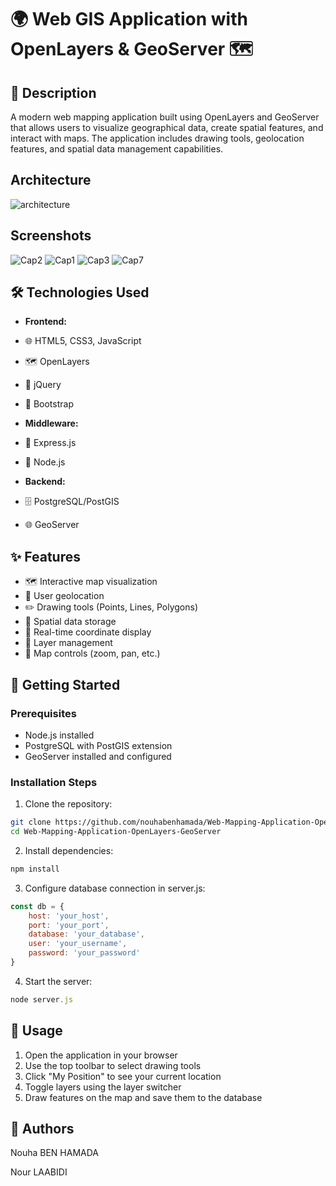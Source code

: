 # 🌍 Web GIS Application with OpenLayers & GeoServer 🗺️

## 📝 Description
A modern web mapping application built using OpenLayers and GeoServer that allows users to visualize geographical data, create spatial features, and interact with maps. The application includes drawing tools, geolocation features, and spatial data management capabilities.

## Architecture
![architecture](https://github.com/user-attachments/assets/28516ba5-f16f-4706-8136-46239a6f36fb)

## Screenshots
![Cap2](https://github.com/user-attachments/assets/514e1d35-17e3-4fb8-a93c-91f125933242)
![Cap1](https://github.com/user-attachments/assets/ac8029b3-bdb7-4450-8861-4afb17d1517e)
![Cap3](https://github.com/user-attachments/assets/fcf7c561-01a4-4906-8dd8-87e31caa1850)
![Cap7](https://github.com/user-attachments/assets/c682989d-9a1e-4aab-acc2-ee5d9c5a009d)

## 🛠️ Technologies Used
- **Frontend:**
 - 🌐 HTML5, CSS3, JavaScript
 - 🗺️ OpenLayers
 - 🎨 jQuery
 - 🎯 Bootstrap

- **Middleware:**
 - 🚀 Express.js
 - 📡 Node.js

- **Backend:**
 - 🗄️ PostgreSQL/PostGIS
 - 🌐 GeoServer

## ✨ Features
- 🗺️ Interactive map visualization
- 📍 User geolocation
- ✏️ Drawing tools (Points, Lines, Polygons)
- 💾 Spatial data storage
- 🔄 Real-time coordinate display
- 🎨 Layer management
- 🎯 Map controls (zoom, pan, etc.)

## 🚀 Getting Started

### Prerequisites
- Node.js installed
- PostgreSQL with PostGIS extension
- GeoServer installed and configured

### Installation Steps
1. Clone the repository:
```bash
git clone https://github.com/nouhabenhamada/Web-Mapping-Application-OpenLayers-GeoServer.git
cd Web-Mapping-Application-OpenLayers-GeoServer
```
2. Install dependencies:
```javascript
npm install
```
3. Configure database connection in server.js:
```javascript
const db = {
    host: 'your_host',
    port: 'your_port',
    database: 'your_database',
    user: 'your_username',
    password: 'your_password'
}
```
4. Start the server:
```javascript
node server.js
```
## 📝 Usage
1. Open the application in your browser
2. Use the top toolbar to select drawing tools
3. Click "My Position" to see your current location
4. Toggle layers using the layer switcher
5. Draw features on the map and save them to the database

##  👥 Authors
Nouha BEN HAMADA 

Nour LAABIDI

